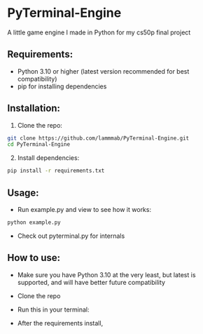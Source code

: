 # PyTerminal-Engine
A little game engine I made in Python for my cs50p final project

## Requirements:
* Python 3.10 or higher (latest version recommended for best compatibility)
* pip for installing dependencies

## Installation:
1. Clone the repo:
```bash
git clone https://github.com/lammmab/PyTerminal-Engine.git
cd PyTerminal-Engine
```
2. Install dependencies:
```bash
pip install -r requirements.txt
```

## Usage:
* Run example.py and view to see how it works:
```bash
python example.py
```
* Check out pyterminal.py for internals


## How to use:
* Make sure you have Python 3.10 at the very least, but latest is supported, and will have better future compatibility
* Clone the repo
* Run this in your terminal:

* After the requirements install, 